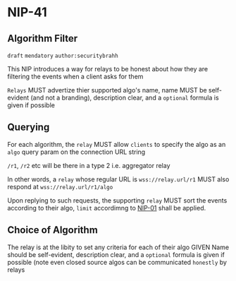 NIP-41
======

Algorithm Filter
------------------

`draft` `mendatory` `author:securitybrahh`

This NIP introduces a way for relays to be honest about how they are filtering the events when a client asks for them

`Relays` MUST advertize thier supported algo's name, name MUST be self-evident (and not a branding), description clear, and a `optional` formula is given if possible

## Querying

For each algorithm, the `relay` MUST allow `clients` to specify the algo as an `algo` query param on the connection URL string

`/r1`, `/r2` etc will be there in a type 2 i.e. aggregator relay

In other words, a `relay` whose regular URL is `wss://relay.url/r1` MUST also respond at `wss://relay.url/r1/algo`

Upon replying to such requests, the supporting `relay` MUST sort the events according to their algo, `limit` accordimng to [NIP-01](01.md) shall be applied.

## Choice of Algorithm

The relay is at the libity to set any criteria for each of their algo GIVEN Name should be self-evident, description clear, and a `optional` formula is given if possible (note even closed source algos can be communicated `honestly` by relays
